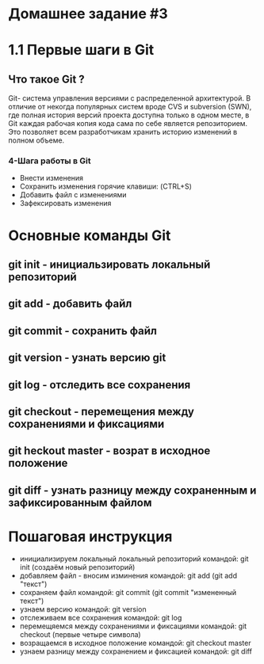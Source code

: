 # Домашнее задание #3
# 1.1 Первые шаги в Git
## Что такое Git ? 
Git- система управления версиями с распределенной архитектурой. В отличие от некогда популярных систем вроде CVS и subversion (SWN), где полная история версий проекта доступна только в одном месте, в Git каждая рабочая копия кода сама по себе является репозиторием. Это позволяет всем разработчикам хранить историю изменений в полном объеме.
### 4-Шага работы в Git
* Внести изменения 
* Сохранить изменения горячие клавиши: (CTRL+S)
* Добавить файл с изменениями 
* Зафексировать изменения 

# Основные команды Git
## git init - инициальзировать локальный репозиторий
## git add - добавить файл 
## git commit - сохранить файл 
## git version - узнать версию git 
## git log - отследить все сохранения 
## git checkout - перемещения между сохранениями и фиксациями 
## git heckout master - возрат в исходное положение 
## git diff - узнать разницу между сохраненным и зафиксированным  файлом

# Пошаговая инструкция 
* инициализируем локальный локальный репозиторий командой: git init (создаём новый репозиторий)
* добавляем файл - вносим изминения командой:                 git add (git add "текст") 
* сохраняем файл командой: git commit (git commit "измененный текст")
* узнаем версию командой: git version
* отслеживаем все сохранения командой: git log 
* перемещяемся между сохранениями и фиксациями командой: git checkout (первые четыре символа)
* возращаемся в исходное положение командой:  git checkout master 
* узнаем разницу между сохранением и фиксацией командой:  git diff